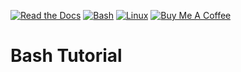 [![Read the Docs](https://img.shields.io/badge/Tutorial-8CA1AF?logo=readthedocs&logoColor=fff)](#)
[![Bash](https://img.shields.io/badge/Bash-4EAA25?logo=gnubash&logoColor=fff)](https://www.gnu.org/software/bash/manual/bash.html)
[![Linux](https://img.shields.io/badge/Linux-FCC624?logo=linux&logoColor=black)](https://ubuntu.com/download)
[![Buy Me A Coffee](https://img.shields.io/badge/Buy%20Me%20a%20Coffee-ffdd00?&logo=buy-me-a-coffee&logoColor=black)](https://buymeacoffee.com/dustin.enyeart)

# Bash Tutorial 